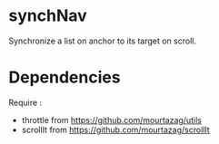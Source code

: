 # synchNav

Synchronize a list on anchor to its target on scroll.

# Dependencies

Require : 
- throttle from https://github.com/mourtazag/utils
- scrollIt from https://github.com/mourtazag/scrollIt
